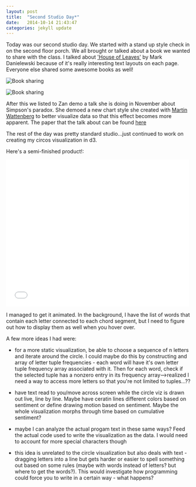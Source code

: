 ```yaml
---
layout: post
title:  "Second Studio Day*"
date:   2014-10-14 21:43:47
categories: jekyll update
---
```

Today was our second studio day. We started with a stand up style check in on the second floor porch. We all brought or talked about a book we wanted to share with the class. I talked about ['House of Leaves'](https://www.google.com/search?q=house+of+leaves&es_sm=119&source=lnms&tbm=isch&sa=X&ei=ddxHVJGDNajlsATuoIKwDw&ved=0CAgQ_AUoAQ&biw=1186&bih=720) by Mark Danielewski because of it's really interesting text layouts on each page. Everyone else shared some awesome books as well! 

![Book sharing]({{site.baseurl}}/assets/booksharing2.png) 

![Book sharing]({{site.baseurl}}/assets/booksharing1.png)

After this we listed to Zan demo a talk she is doing in November about Simpson's paradox. She demoed a new chart style she created with [Martin Wattenberg](http://www.bewitched.com/) to better visualize data so that this effect becomes more apparent. The paper that the talk about can be found [here](http://static.googleusercontent.com/media/research.google.com/en/us/pubs/archive/42901.pdf) 

The rest of the day was pretty standard studio...just continued to work on creating my circos visualization in d3. 

Here's a semi-finished product!:  

<iframe src="//player.vimeo.com/video/113674215" width="500" height="400" frameborder="0" webkitallowfullscreen mozallowfullscreen allowfullscreen></iframe>  

I managed to get it animated. In the background, I have the list of words that contain each letter connected to each chord segment, but I need to figure out how to display them as well when you hover over.

A few more ideas I had were:  
* for a more static visualization, be able to choose a sequence of n letters and iterate around the circle. I could maybe do this by constructing and array of letter tuple frequencies - each word will have it's own letter tuple frequency array associated with it. Then for each word, check if the selected tuple has a nonzero entry in its frequency array-->realized I need a way to access more letters so that you're not limited to tuples...??  

* have text read to you/move across screen while the circle viz is drawn out live, line by line. Maybe have ceratin lines different colors based on sentiment or define drawing motion based on sentiment. Maybe the whole visualization morphs through time based on cumulative sentiment?  

* maybe I can analyze the actual progam text in these same ways? Feed the actual code used to write the visualization as the data. I would need to account for more special characters though  

* this idea is unrelated to the circle visualization but also deals with text - dragging letters into a line but gets harder or easier to spell something out based on some rules (maybe with words instead of letters? but where to get the words?). This would investigate how programming could force you to write in a certain way - what happens?